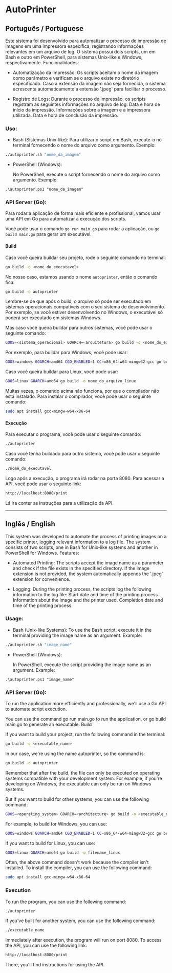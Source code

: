 # AutoPrinter

## Português / Portuguese

Este sistema foi desenvolvido para automatizar o processo de impressão de imagens em uma impressora específica, registrando informações relevantes em um arquivo de log. O sistema possui dois scripts, um em Bash e outro em PowerShell, para sistemas Unix-like e Windows, respectivamente.
Funcionalidades:

- Automatização da Impressão:
        Os scripts aceitam o nome da imagem como parâmetro e verificam se o arquivo existe no diretório especificado.
        Caso a extensão da imagem não seja fornecida, o sistema acrescenta automaticamente a extensão '.jpeg' para facilitar o processo.

- Registro de Logs:
        Durante o processo de impressão, os scripts registram as seguintes informações no arquivo de log:
            Data e hora de início da impressão.
            Informações sobre a imagem e a impressora utilizada.
            Data e hora de conclusão da impressão.

### Uso:

- Bash (Sistemas Unix-like):
        Para utilizar o script em Bash, execute-o no terminal fornecendo o nome do arquivo como argumento. Exemplo:

```bash
./autoprinter.sh "nome_da_imagem"
```

- PowerShell (Windows):

    No PowerShell, execute o script fornecendo o nome do arquivo como argumento. Exemplo:

```arduino
.\autoprinter.ps1 "nome_da_imagem"
```

### API Server (Go):

Para rodar a aplicação de forma mais eficiente e profissional, vamos usar uma API em Go para automatizar a execução dos scripts.

Você pode usar o comando `go run main.go` para rodar a aplicação, ou `go build main.go` para gerar um executável.

#### Build

Caso você queira buildar seu projeto, rode o seguinte comando no terminal:

```bash
go build -o <nome_do_executavel>
```

No nosso caso, estamos usando o nome `autoprinter`, então o comando fica:

```bash
go build -o autoprinter
```

Lembre-se de que após o build, o arquivo só pode ser executado em sistemas operacionais compatíveis com o seu sistema de desenvolvimento. Por exemplo, se você estiver desenvolvendo no Windows, o executável só poderá ser executado em sistemas Windows.

Mas caso você queira buildar para outros sistemas, você pode usar o seguinte comando:

```bash
GOOS=<sistema_operacional> GOARCH=<arquitetura> go build -o <nome_do_executavel>
```

Por exemplo, para buildar para Windows, você pode usar:

```bash
GOOS=windows GOARCH=amd64 CGO_ENABLED=1 CC=x86_64-w64-mingw32-gcc go build -o nome_do_arquivo_windows.exe
```

Caso você queira buildar para Linux, você pode usar:

```bash
GOOS=linux GOARCH=amd64 go build -o nome_do_arquivo_linux
```

Muitas vezes, o comando acima não funciona, por que o compilador não está instalado. Para instalar o compilador, você pode usar o seguinte comando:

```bash
sudo apt install gcc-mingw-w64-x86-64
```

#### Execução

Para executar o programa, você pode usar o seguinte comando:

```bash
./autoprinter
```

Caso você tenha buildado para outro sistema, você pode usar o seguinte comando:

```bash
./nome_do_executavel
```

Logo após a execução, o programa irá rodar na porta 8080. Para acessar a API, você pode usar o seguinte link:

```bash
http://localhost:8080/print
```

Lá ira conter as instruções para a utilização da API.

---

## Inglês / English

This system was developed to automate the process of printing images on a specific printer, logging relevant information to a log file. The system consists of two scripts, one in Bash for Unix-like systems and another in PowerShell for Windows.
Features:

- Automated Printing:
        The scripts accept the image name as a parameter and check if the file exists in the specified directory.
        If the image extension is not provided, the system automatically appends the '.jpeg' extension for convenience.

- Logging:
        During the printing process, the scripts log the following information to the log file:
            Start date and time of the printing process.
            Information about the image and the printer used.
            Completion date and time of the printing process.

### Usage:

- Bash (Unix-like Systems):
        To use the Bash script, execute it in the terminal providing the image name as an argument. Example:

```bash
./autoprinter.sh "image_name"
```

- PowerShell (Windows):

    In PowerShell, execute the script providing the image name as an argument. Example:

```arduino
.\autoprinter.ps1 "image_name"
```

### API Server (Go):

To run the application more efficiently and professionally, we'll use a Go API to automate script execution.

You can use the command go run main.go to run the application, or go build main.go to generate an executable.
Build

If you want to build your project, run the following command in the terminal:

```bash
go build -o <executable_name>
```

In our case, we're using the name autoprinter, so the command is:

```bash
go build -o autoprinter
```

Remember that after the build, the file can only be executed on operating systems compatible with your development system. For example, if you're developing on Windows, the executable can only be run on Windows systems.

But if you want to build for other systems, you can use the following command:

```bash
GOOS=<operating_system> GOARCH=<architecture> go build -o <executable_name>
```

For example, to build for Windows, you can use:

```bash
GOOS=windows GOARCH=amd64 CGO_ENABLED=1 CC=x86_64-w64-mingw32-gcc go build -o filename_windows.exe
```

If you want to build for Linux, you can use:

```bash
GOOS=linux GOARCH=amd64 go build -o filename_linux
```

Often, the above command doesn't work because the compiler isn't installed. To install the compiler, you can use the following command:

```bash
sudo apt install gcc-mingw-w64-x86-64
```

### Execution

To run the program, you can use the following command:

```bash
./autoprinter
```

If you've built for another system, you can use the following command:

```bash
./executable_name
```

Immediately after execution, the program will run on port 8080. To access the API, you can use the following link:

```bash
http://localhost:8080/print
```

There, you'll find instructions for using the API.
